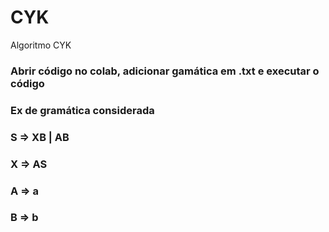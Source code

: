 # CYK
 Algoritmo CYK
 ### Abrir código no colab, adicionar gamática em .txt e executar o código
 ### Ex de gramática considerada
### S => XB | AB
### X => AS
### A => a
### B => b
